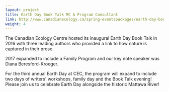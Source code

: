 ```yaml
---
layout: project
title: Earth Day Book Talk MC & Program Consultant
link: http://www.canadianecology.ca/spring-eventspackages/earth-day-book-talk/
weight: 4
---
```

The Canadian Ecology Centre hosted its inaugural Earth Day Book Talk in 2016 with three leading authors who provided a link to how nature is captured in their prose.

2017 expanded to include a Family Program and our key note speaker was Diana Beresford-Kroeger.

For the third annual Earth Day at CEC, the program will expand to include two days of writers' workshops, family day and the Book Talk evening! Please join us to celebrate Earth Day alongside the historic Mattawa River!
